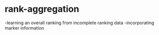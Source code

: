# rank-aggregation

-learning an overall ranking from incomplete ranking data
-incorporating marker information

